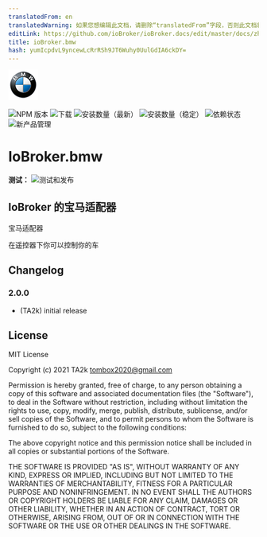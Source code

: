 ```yaml
---
translatedFrom: en
translatedWarning: 如果您想编辑此文档，请删除“translatedFrom”字段，否则此文档将再次自动翻译
editLink: https://github.com/ioBroker/ioBroker.docs/edit/master/docs/zh-cn/adapterref/iobroker.bmw/README.md
title: ioBroker.bmw
hash: yumIcpdvL9yncewLcRrRSh9JT6Wuhy0UulGdIA6ckDY=
---
```

![标识](../../../en/adapterref/iobroker.bmw/admin/bmw.png)

![NPM 版本](https://img.shields.io/npm/v/iobroker.bmw.svg)
![下载](https://img.shields.io/npm/dm/iobroker.bmw.svg)
![安装数量（最新）](https://iobroker.live/badges/bmw-installed.svg)
![安装数量（稳定）](https://iobroker.live/badges/bmw-stable.svg)
![依赖状态](https://img.shields.io/david/TA2k/iobroker.bmw.svg)
![新产品管理](https://nodei.co/npm/iobroker.bmw.png?downloads=true)

# IoBroker.bmw
**测试：** ![测试和发布](https://github.com/TA2k/ioBroker.bmw/workflows/Test%20and%20Release/badge.svg)

## IoBroker 的宝马适配器
宝马适配器

在遥控器下你可以控制你的车

## Changelog

### 2.0.0

-   (TA2k) initial release

## License

MIT License

Copyright (c) 2021 TA2k <tombox2020@gmail.com>

Permission is hereby granted, free of charge, to any person obtaining a copy
of this software and associated documentation files (the "Software"), to deal
in the Software without restriction, including without limitation the rights
to use, copy, modify, merge, publish, distribute, sublicense, and/or sell
copies of the Software, and to permit persons to whom the Software is
furnished to do so, subject to the following conditions:

The above copyright notice and this permission notice shall be included in all
copies or substantial portions of the Software.

THE SOFTWARE IS PROVIDED "AS IS", WITHOUT WARRANTY OF ANY KIND, EXPRESS OR
IMPLIED, INCLUDING BUT NOT LIMITED TO THE WARRANTIES OF MERCHANTABILITY,
FITNESS FOR A PARTICULAR PURPOSE AND NONINFRINGEMENT. IN NO EVENT SHALL THE
AUTHORS OR COPYRIGHT HOLDERS BE LIABLE FOR ANY CLAIM, DAMAGES OR OTHER
LIABILITY, WHETHER IN AN ACTION OF CONTRACT, TORT OR OTHERWISE, ARISING FROM,
OUT OF OR IN CONNECTION WITH THE SOFTWARE OR THE USE OR OTHER DEALINGS IN THE
SOFTWARE.